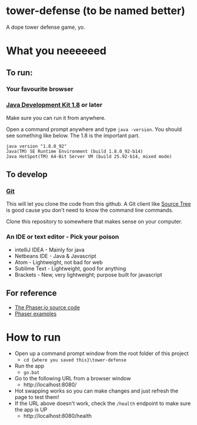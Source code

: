 # tower-defense (to be named better)
A dope tower defense game, yo.

# What you neeeeeed
## To run:

### Your favourite browser

### [Java Development Kit 1.8](http://www.oracle.com/technetwork/java/javase/downloads/index.html) or later
Make sure you can run it from anywhere.

Open a command prompt anywhere and type `java -version`. You should see something like below. The 1.8 is the important part.

```
java version "1.8.0_92"
Java(TM) SE Runtime Environment (build 1.8.0_92-b14)
Java HotSpot(TM) 64-Bit Server VM (build 25.92-b14, mixed mode)
```

## To develop

### [Git](https://git-scm.com/downloads)
This will let you clone the code from this github. A Git client like [Source Tree](https://www.sourcetreeapp.com/) is good cause you don't need to know the command line commands.

Clone this repository to somewhere that makes sense on your computer.


### An IDE or text editor - Pick your poison
* intelliJ IDEA - Mainly for java
* Netbeans IDE - Java & Javascript
* Atom - Lightweight, not bad for web
* Sublime Text - Lightweight, good for anything
* Brackets - New, very lightweight; purpose built for javascript

## For reference
* [The Phaser.io source code](https://github.com/photonstorm/phaser)
* [Phaser examples](https://github.com/photonstorm/phaser-examples/tree/master/examples)


# How to run

* Open up a command prompt window from the root folder of this project
  * `cd {where you saved this}\tower-defense`
* Run the app
  * `go.bat`
* Go to the following URL from a browser window
  * http://localhost:8080/
* Hot swapping works so you can make changes and just refresh the page to test them!
* If the URL above doesn't work, check the `/health` endpoint to make sure the app is UP
  * http://localhost:8080/health
